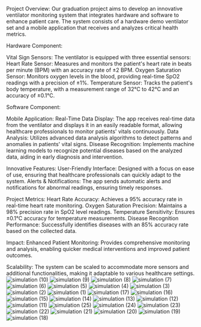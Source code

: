 Project Overview: Our graduation project aims to develop an innovative ventilator monitoring system that integrates hardware and software to enhance patient care. The system consists of a hardware demo ventilator set and a mobile application that receives and analyzes critical health metrics.

Hardware Component:

Vital Sign Sensors: The ventilator is equipped with three essential sensors:
Heart Rate Sensor: Measures and monitors the patient's heart rate in beats per minute (BPM) with an accuracy rate of ±2 BPM.
Oxygen Saturation Sensor: Monitors oxygen levels in the blood, providing real-time SpO2 readings with a precision of ±1%.
Temperature Sensor: Tracks the patient's body temperature, with a measurement range of 32°C to 42°C and an accuracy of ±0.1°C.

Software Component:

Mobile Application:
Real-Time Data Display: The app receives real-time data from the ventilator and displays it in an easily readable format, allowing healthcare professionals to monitor patients' vitals continuously.
Data Analysis: Utilizes advanced data analysis algorithms to detect patterns and anomalies in patients' vital signs.
Disease Recognition: Implements machine learning models to recognize potential diseases based on the analyzed data, aiding in early diagnosis and intervention.

Innovative Features:
User-Friendly Interface: Designed with a focus on ease of use, ensuring that healthcare professionals can quickly adapt to the system.
Alerts & Notifications: The app sends automatic alerts and notifications for abnormal readings, ensuring timely responses.

Project Metrics:
Heart Rate Accuracy: Achieves a 95% accuracy rate in real-time heart rate monitoring.
Oxygen Saturation Precision: Maintains a 98% precision rate in SpO2 level readings.
Temperature Sensitivity: Ensures ±0.1°C accuracy for temperature measurements.
Disease Recognition Performance: Successfully identifies diseases with an 85% accuracy rate based on the collected data.

Impact:
Enhanced Patient Monitoring: Provides comprehensive monitoring and analysis, enabling quicker medical interventions and improved patient outcomes.

Scalability: The system can be scaled to accommodate more sensors and additional functionalities, making it adaptable to various healthcare settings.
![simulation  (10)](https://github.com/user-attachments/assets/5fc2f6b3-49a8-462f-9016-87111bb167b4)
![simulation  (9)](https://github.com/user-attachments/assets/7360dd85-a9bd-4dee-bc45-1095b57f5c73)
![simulation  (8)](https://github.com/user-attachments/assets/f034a2aa-0ba4-4e31-8305-7c839f3f1cc9)
![simulation  (7)](https://github.com/user-attachments/assets/8117de06-1192-4c11-84b8-50b5a78f4c25)
![simulation  (6)](https://github.com/user-attachments/assets/91f83ce2-1ee0-4547-9585-60aa2c9c9184)
![simulation  (5)](https://github.com/user-attachments/assets/5704c5e5-ea28-462c-9f30-9786d0e66b93)
![simulation  (4)](https://github.com/user-attachments/assets/24d68f53-c43e-41a5-97a0-f057a8d53484)
![simulation  (3)](https://github.com/user-attachments/assets/884ca9f0-8104-4f08-b6d5-744a9c3b35e1)
![simulation  (2)](https://github.com/user-attachments/assets/01ef88b7-e522-479d-a8c7-450e37e56dd3)
![simulation  (1)](https://github.com/user-attachments/assets/6b8c3458-8bdf-412d-b3b2-13aee7e4e205)
![simulation  (17)](https://github.com/user-attachments/assets/30dc6884-b1f1-4cfc-bb0d-01c9936793a7)
![simulation  (16)](https://github.com/user-attachments/assets/79bf2067-bcb7-48a2-b744-3199b389e0ff)
![simulation  (15)](https://github.com/user-attachments/assets/6d1bab78-a6f6-4e27-a25c-2adfff7d5c4f)
![simulation  (14)](https://github.com/user-attachments/assets/d8d03095-d414-4978-95a3-0dbcc5978b71)
![simulation  (13)](https://github.com/user-attachments/assets/69b22e56-d54d-456e-a747-52fb44711210)
![simulation  (12)](https://github.com/user-attachments/assets/404da6f7-7151-4c8c-b214-d20a46a5a5d6)
![simulation  (11)](https://github.com/user-attachments/assets/c6ecee36-6121-47e6-98b2-c0c5331dd0fb)
![simulation  (25)](https://github.com/user-attachments/assets/4854b24c-7cfc-4fe2-80b7-aebe293350c3)
![simulation  (24)](https://github.com/user-attachments/assets/4265ef07-57ec-42fa-b83a-e1317bd81ab8)
![simulation  (23)](https://github.com/user-attachments/assets/1006c501-eeac-486f-9800-991baf39bf4b)
![simulation  (22)](https://github.com/user-attachments/assets/1e8feb71-280f-45f4-a165-8f0ae48f9aed)
![simulation  (21)](https://github.com/user-attachments/assets/d856b9ee-02e7-4950-9a6c-1d3f43570a14)
![simulation  (20)](https://github.com/user-attachments/assets/66621a4c-4b35-4468-94fa-aa90c5df9c58)
![simulation  (19)](https://github.com/user-attachments/assets/b8e120f8-94c0-4548-a6a9-0d7e1741707c)
![simulation  (18)](https://github.com/user-attachments/assets/f1a37d96-16ef-4a8f-bc95-e2c29bacdaf4)
